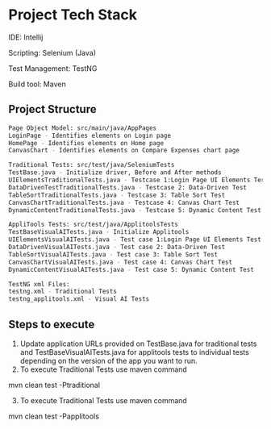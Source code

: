# Project Tech Stack

IDE: Intellij

Scripting: Selenium (Java)

Test Management: TestNG

Build tool: Maven

## Project Structure

```bash
Page Object Model: src/main/java/AppPages
LoginPage - Identifies elements on Login page 
HomePage - Identifies elements on Home page
CanvasChart - Identifies elements on Compare Expenses chart page
```
```bash
Traditional Tests: src/test/java/SeleniumTests
TestBase.java - Initialize driver, Before and After methods
UIElementsTraditionalTests.java - Testcase 1:Login Page UI Elements Test
DataDrivenTestTraditionalTests.java - Testcase 2: Data-Driven Test
TableSortTraditionalTests.java - Testcase 3: Table Sort Test
CanvasChartTraditionalTests.java - Testcase 4: Canvas Chart Test
DynamicContentTraditionalTests.java - Testcase 5: Dynamic Content Test
```

```bash
AppliTools Tests: src/test/java/ApplitoolsTests
TestBaseVisualAITests.java - Initialize Applitools 
UIElementsVisualAITests.java - Test case 1:Login Page UI Elements Test
DataDrivenVisualAITests.java - Test case 2: Data-Driven Test
TableSortVisualAITests.java - Test case 3: Table Sort Test
CanvasChartVisualAITests.java - Test case 4: Canvas Chart Test
DynamicContentVisualAITests.java - Test case 5: Dynamic Content Test
```

```bash
TestNG xml Files: 
testng.xml - Traditional Tests
testng_applitools.xml - Visual AI Tests
```

## Steps to execute
1. Update application URLs provided on TestBase.java for traditional tests and TestBaseVisualAITests.java for applitools tests to individual tests depending on the version of the app you want to run. 
2. To execute Traditional Tests use maven command 

mvn clean test -Ptraditional

3. To execute Traditional Tests use maven command 

mvn clean test -Papplitools
